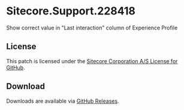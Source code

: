# Sitecore.Support.228418
Show correct value in &quot;Last interaction&quot; column of Experience Profile

## License  
This patch is licensed under the [Sitecore Corporation A/S License for GitHub](https://github.com/sitecoresupport/Sitecore.Support.228418/blob/master/LICENSE).  

## Download  
Downloads are available via [GitHub Releases](https://github.com/sitecoresupport/Sitecore.Support.228418/releases).  
